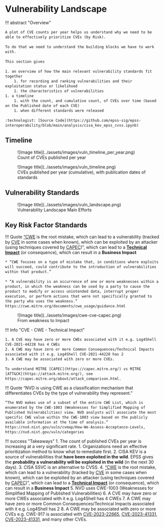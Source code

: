 # Vulnerability Landscape 

!!! abstract "Overview"

    A plot of CVE counts per year helps us understand why we need to be able to effectively prioritize CVEs (by Risk).

    To do that we need to understand the building blocks we have to work with.

    This section gives

    1. an overview of how the main relevant vulnerability standards fit together
        1. for recording and ranking vulnerabilities and their exploitation status or likelihood
        1. the characteristics of vulnerabilities
    1. a timeline
        1. with the count, and cumulative count, of CVEs over time (based on the Published date of each CVE)
        1. when different standards were released

    :technologist: [Source Code](https://github.com/epss-sig/epss-interoperability/blob/main/analysis/cisa_kev_epss_cvss.ipynb) 

## Timeline

<figure markdown>
  ![Image title](../assets/images/vuln_timeline_per_year.png)
  <figcaption>Count of CVEs published per year</figcaption>
</figure>

<figure markdown>
  ![Image title](../assets/images/vuln_timeline.png)
  <figcaption>CVEs published per year (cumulative), with publication dates of standards</figcaption>
</figure>


## Vulnerability Standards 
 
<figure markdown>
  ![Image title](../assets/images/vuln_landscape.png)
  <figcaption>Vulnerability Landscape Main Efforts</figcaption>
</figure>


## Key Risk Factor Standards

!!! Quote
    [“CWE](https://cwe.mitre.org/) is the root mistake, which can lead to a vulnerability (tracked by [CVE](https://cve.mitre.org/) in some cases when known), which can be exploited by an attacker (using techniques covered by [CAPEC](https://capec.mitre.org/))”, which can lead to a **[Technical Impact](https://capec.mitre.org/custom/view.html?id=1000)** (or consequence), which can result in a **Business Impact**

    * “CWE focuses on a type of mistake that, in conditions where exploits will succeed, could contribute to the introduction of vulnerabilities within that product.”
    
    * “A vulnerability is an occurrence of one or more weaknesses within a product, in which the weakness can be used by a party to cause the product to modify or access unintended data, interrupt proper execution, or perform actions that were not specifically granted to the party who uses the weakness.”
    https://cwe.mitre.org/documents/cwe_usage/guidance.html



<figure markdown>
  ![Image title](../assets/images/cwe-cve-capec.png)
  <figcaption>From weakness to Impact</figcaption>
</figure>

!!! Info "CVE - CWE - Technical Impact"

    1. A CVE may have zero or more CWEs associated with it e.g. Log4Shell CVE-2021-44228 has 4 CWEs
    2. A CWE may have zero or more Common Consequences/Technical Impacts associated with it e.g. Log4Shell CVE-2021-44228 has 2
    3. A CWE may be associated with zero or more CVEs.

    To understand MITRE [CAPEC](https://capec.mitre.org/) vs MITRE [ATT&CK](https://attack.mitre.org/), see https://capec.mitre.org/about/attack_comparison.html.
    
!!! Quote
    “NVD is using CWE as a classification mechanism that differentiates CVEs by the type of vulnerability they represent.”

    “The NVD makes use of a subset of the entire CWE List, which is enumerated by the CWE-1003 (Weaknesses for Simplified Mapping of Published Vulnerabilities) view. NVD analysts will associate the most specific CWE value within the CWE-1003 view based on the publicly available information at the time of analysis.”
    https://nvd.nist.gov/vuln/cvmap/How-We-Assess-Acceptance-Levels, https://nvd.nist.gov/vuln/categories

!!! success "Takeaways"
    1. The count of published CVEs per year is increasing at a very significant rate.
       1. Organizations need an effective prioritization method to know what to remediate first.
    2. CISA KEV is a source of vulnerabilities that **have been exploited in the wild**. EPSS gives the **probability a vulnerability will be exploited in the wild** (in the next 30 days).
    3. CISA SSVC is an alternative to CVSS.
    4.  [“CWE](https://cwe.mitre.org/) is the root mistake, which can lead to a vulnerability (tracked by [CVE](https://cve.mitre.org/) in some cases when known), which can be exploited by an attacker (using techniques covered by [CAPEC](https://capec.mitre.org/))”, which can lead to a **[Technical Impact](https://capec.mitre.org/custom/view.html?id=1000)** (or consequence), which can result in a **Business Impact**
    5. NVD uses CWE-1003 (Weaknesses for Simplified Mapping of Published Vulnerabilities)
    6. A CVE may have zero or more CWEs associated with it e.g. Log4Shell has 4 CWEs
    7. A CWE may have zero or more Common Consequences/Technical Impacts associated with it e.g. Log4Shell has 2
    8. A CWE may be associated with zero or more CVEs e.g. CWE-917 is associated with [CVE-2023-22665](https://nvd.nist.gov/vuln/detail/CVE-2023-22665), [CVE-2023-41331](https://nvd.nist.gov/vuln/detail/CVE-2023-27821), [CVE-2023-41331](https://nvd.nist.gov/vuln/detail/CVE-2023-41331), and many other CVEs.





